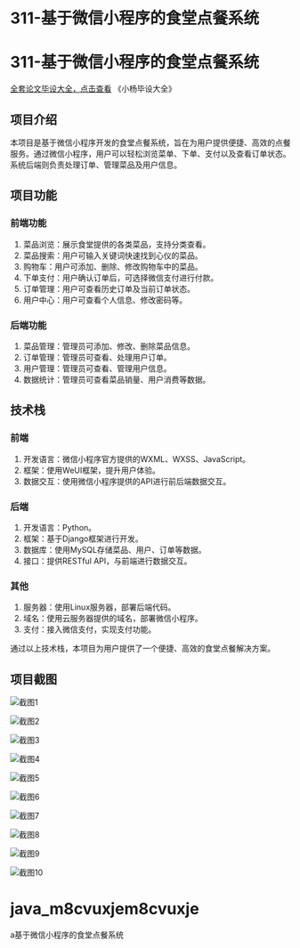 # 311-基于微信小程序的食堂点餐系统

# 311-基于微信小程序的食堂点餐系统

[全套论文毕设大全，点击查看](https://www.yuque.com/yuqueyonghux32e1j/kxdc9g?#) 《小杨毕设大全》

## 项目介绍

本项目是基于微信小程序开发的食堂点餐系统，旨在为用户提供便捷、高效的点餐服务。通过微信小程序，用户可以轻松浏览菜单、下单、支付以及查看订单状态。系统后端则负责处理订单、管理菜品及用户信息。

## 项目功能

### 前端功能

1. 菜品浏览：展示食堂提供的各类菜品，支持分类查看。
2. 菜品搜索：用户可输入关键词快速找到心仪的菜品。
3. 购物车：用户可添加、删除、修改购物车中的菜品。
4. 下单支付：用户确认订单后，可选择微信支付进行付款。
5. 订单管理：用户可查看历史订单及当前订单状态。
6. 用户中心：用户可查看个人信息、修改密码等。

### 后端功能

1. 菜品管理：管理员可添加、修改、删除菜品信息。
2. 订单管理：管理员可查看、处理用户订单。
3. 用户管理：管理员可查看、管理用户信息。
4. 数据统计：管理员可查看菜品销量、用户消费等数据。

## 技术栈

### 前端

1. 开发语言：微信小程序官方提供的WXML、WXSS、JavaScript。
2. 框架：使用WeUI框架，提升用户体验。
3. 数据交互：使用微信小程序提供的API进行前后端数据交互。

### 后端

1. 开发语言：Python。
2. 框架：基于Django框架进行开发。
3. 数据库：使用MySQL存储菜品、用户、订单等数据。
4. 接口：提供RESTful API，与前端进行数据交互。

### 其他

1. 服务器：使用Linux服务器，部署后端代码。
2. 域名：使用云服务器提供的域名，部署微信小程序。
3. 支付：接入微信支付，实现支付功能。

通过以上技术栈，本项目为用户提供了一个便捷、高效的食堂点餐解决方案。

## 项目截图

![截图1](https://kevinyang.oss-cn-shenzhen.aliyuncs.com/ItprojectImage%2F311-%E5%9F%BA%E4%BA%8E%E5%BE%AE%E4%BF%A1%E5%B0%8F%E7%A8%8B%E5%BA%8F%E7%9A%84%E9%A3%9F%E5%A0%82%E7%82%B9%E9%A4%90%E7%B3%BB%E7%BB%9F%2Fimg_1.jpg)

![截图2](https://kevinyang.oss-cn-shenzhen.aliyuncs.com/ItprojectImage%2F311-%E5%9F%BA%E4%BA%8E%E5%BE%AE%E4%BF%A1%E5%B0%8F%E7%A8%8B%E5%BA%8F%E7%9A%84%E9%A3%9F%E5%A0%82%E7%82%B9%E9%A4%90%E7%B3%BB%E7%BB%9F%2Fimg_2.jpg)

![截图3](https://kevinyang.oss-cn-shenzhen.aliyuncs.com/ItprojectImage%2F311-%E5%9F%BA%E4%BA%8E%E5%BE%AE%E4%BF%A1%E5%B0%8F%E7%A8%8B%E5%BA%8F%E7%9A%84%E9%A3%9F%E5%A0%82%E7%82%B9%E9%A4%90%E7%B3%BB%E7%BB%9F%2Fimg_3.jpg)

![截图4](https://kevinyang.oss-cn-shenzhen.aliyuncs.com/ItprojectImage%2F311-%E5%9F%BA%E4%BA%8E%E5%BE%AE%E4%BF%A1%E5%B0%8F%E7%A8%8B%E5%BA%8F%E7%9A%84%E9%A3%9F%E5%A0%82%E7%82%B9%E9%A4%90%E7%B3%BB%E7%BB%9F%2Fimg_4.jpg)

![截图5](https://kevinyang.oss-cn-shenzhen.aliyuncs.com/ItprojectImage%2F311-%E5%9F%BA%E4%BA%8E%E5%BE%AE%E4%BF%A1%E5%B0%8F%E7%A8%8B%E5%BA%8F%E7%9A%84%E9%A3%9F%E5%A0%82%E7%82%B9%E9%A4%90%E7%B3%BB%E7%BB%9F%2Fimg_5.jpg)

![截图6](https://kevinyang.oss-cn-shenzhen.aliyuncs.com/ItprojectImage%2F311-%E5%9F%BA%E4%BA%8E%E5%BE%AE%E4%BF%A1%E5%B0%8F%E7%A8%8B%E5%BA%8F%E7%9A%84%E9%A3%9F%E5%A0%82%E7%82%B9%E9%A4%90%E7%B3%BB%E7%BB%9F%2Fimg_6.jpg)

![截图7](https://kevinyang.oss-cn-shenzhen.aliyuncs.com/ItprojectImage%2F311-%E5%9F%BA%E4%BA%8E%E5%BE%AE%E4%BF%A1%E5%B0%8F%E7%A8%8B%E5%BA%8F%E7%9A%84%E9%A3%9F%E5%A0%82%E7%82%B9%E9%A4%90%E7%B3%BB%E7%BB%9F%2Fimg_7.jpg)

![截图8](https://kevinyang.oss-cn-shenzhen.aliyuncs.com/ItprojectImage%2F311-%E5%9F%BA%E4%BA%8E%E5%BE%AE%E4%BF%A1%E5%B0%8F%E7%A8%8B%E5%BA%8F%E7%9A%84%E9%A3%9F%E5%A0%82%E7%82%B9%E9%A4%90%E7%B3%BB%E7%BB%9F%2Fimg_8.jpg)

![截图9](https://kevinyang.oss-cn-shenzhen.aliyuncs.com/ItprojectImage%2F311-%E5%9F%BA%E4%BA%8E%E5%BE%AE%E4%BF%A1%E5%B0%8F%E7%A8%8B%E5%BA%8F%E7%9A%84%E9%A3%9F%E5%A0%82%E7%82%B9%E9%A4%90%E7%B3%BB%E7%BB%9F%2Fimg_9.jpg)

![截图10](https://kevinyang.oss-cn-shenzhen.aliyuncs.com/ItprojectImage%2F311-%E5%9F%BA%E4%BA%8E%E5%BE%AE%E4%BF%A1%E5%B0%8F%E7%A8%8B%E5%BA%8F%E7%9A%84%E9%A3%9F%E5%A0%82%E7%82%B9%E9%A4%90%E7%B3%BB%E7%BB%9F%2Fimg_10.jpg)

# java_m8cvuxjem8cvuxje
a基于微信小程序的食堂点餐系统
